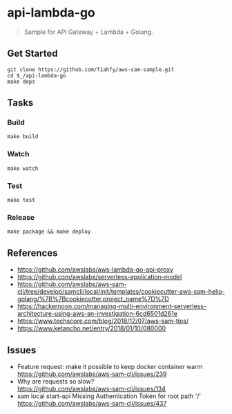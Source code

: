 # api-lambda-go
> Sample for API Gateway + Lambda + Golang.

## Get Started
```
git clone https://github.com/fiahfy/aws-sam-sample.git
cd $_/api-lambda-go
make deps
```


## Tasks
### Build
```
make build
```

### Watch
```
make watch
```

### Test
```
make test
```

### Release
```
make package && make deploy
```


## References
* https://github.com/awslabs/aws-lambda-go-api-proxy
* https://github.com/awslabs/serverless-application-model
* https://github.com/awslabs/aws-sam-cli/tree/develop/samcli/local/init/templates/cookiecutter-aws-sam-hello-golang/%7B%7Bcookiecutter.project_name%7D%7D
* https://hackernoon.com/managing-multi-environment-serverless-architecture-using-aws-an-investigation-6cd6501d261e
* https://www.techscore.com/blog/2018/12/07/aws-sam-tips/
* https://www.ketancho.net/entry/2018/01/10/080000


## Issues
* Feature request: make it possible to keep docker container warm  
https://github.com/awslabs/aws-sam-cli/issues/239
* Why are requests so slow?  
https://github.com/awslabs/aws-sam-cli/issues/134
* sam local start-api Missing Authentication Token for root path '/'  
https://github.com/awslabs/aws-sam-cli/issues/437
